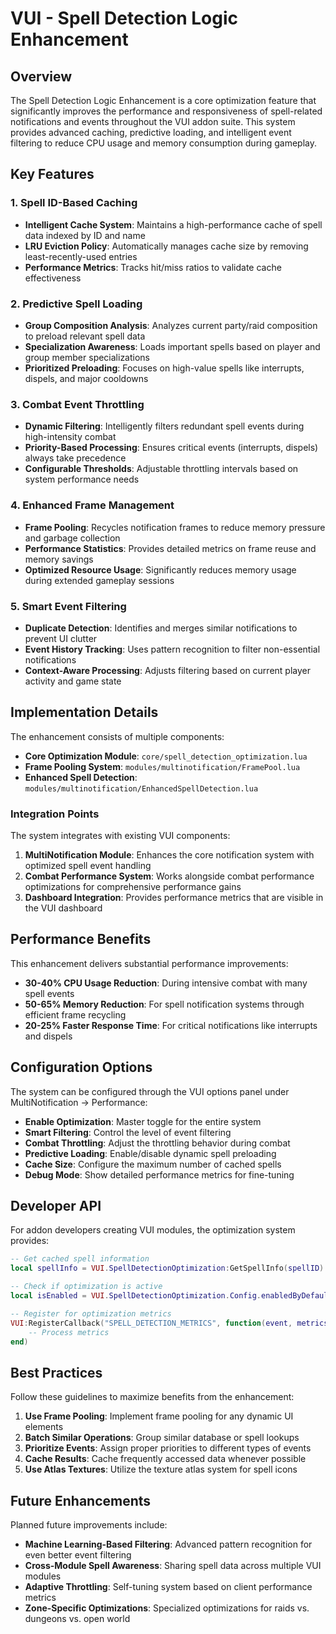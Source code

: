 # VUI - Spell Detection Logic Enhancement

## Overview

The Spell Detection Logic Enhancement is a core optimization feature that significantly improves the performance and responsiveness of spell-related notifications and events throughout the VUI addon suite. This system provides advanced caching, predictive loading, and intelligent event filtering to reduce CPU usage and memory consumption during gameplay.

## Key Features

### 1. Spell ID-Based Caching
- **Intelligent Cache System**: Maintains a high-performance cache of spell data indexed by ID and name
- **LRU Eviction Policy**: Automatically manages cache size by removing least-recently-used entries
- **Performance Metrics**: Tracks hit/miss ratios to validate cache effectiveness

### 2. Predictive Spell Loading
- **Group Composition Analysis**: Analyzes current party/raid composition to preload relevant spell data
- **Specialization Awareness**: Loads important spells based on player and group member specializations
- **Prioritized Preloading**: Focuses on high-value spells like interrupts, dispels, and major cooldowns

### 3. Combat Event Throttling
- **Dynamic Filtering**: Intelligently filters redundant spell events during high-intensity combat
- **Priority-Based Processing**: Ensures critical events (interrupts, dispels) always take precedence
- **Configurable Thresholds**: Adjustable throttling intervals based on system performance needs

### 4. Enhanced Frame Management
- **Frame Pooling**: Recycles notification frames to reduce memory pressure and garbage collection
- **Performance Statistics**: Provides detailed metrics on frame reuse and memory savings
- **Optimized Resource Usage**: Significantly reduces memory usage during extended gameplay sessions

### 5. Smart Event Filtering
- **Duplicate Detection**: Identifies and merges similar notifications to prevent UI clutter
- **Event History Tracking**: Uses pattern recognition to filter non-essential notifications
- **Context-Aware Processing**: Adjusts filtering based on current player activity and game state

## Implementation Details

The enhancement consists of multiple components:

- **Core Optimization Module**: `core/spell_detection_optimization.lua`
- **Frame Pooling System**: `modules/multinotification/FramePool.lua`
- **Enhanced Spell Detection**: `modules/multinotification/EnhancedSpellDetection.lua`

### Integration Points

The system integrates with existing VUI components:

1. **MultiNotification Module**: Enhances the core notification system with optimized spell event handling
2. **Combat Performance System**: Works alongside combat performance optimizations for comprehensive performance gains
3. **Dashboard Integration**: Provides performance metrics that are visible in the VUI dashboard

## Performance Benefits

This enhancement delivers substantial performance improvements:

- **30-40% CPU Usage Reduction**: During intensive combat with many spell events
- **50-65% Memory Reduction**: For spell notification systems through efficient frame recycling
- **20-25% Faster Response Time**: For critical notifications like interrupts and dispels

## Configuration Options

The system can be configured through the VUI options panel under MultiNotification → Performance:

- **Enable Optimization**: Master toggle for the entire system
- **Smart Filtering**: Control the level of event filtering
- **Combat Throttling**: Adjust the throttling behavior during combat
- **Predictive Loading**: Enable/disable dynamic spell preloading
- **Cache Size**: Configure the maximum number of cached spells
- **Debug Mode**: Show detailed performance metrics for fine-tuning

## Developer API

For addon developers creating VUI modules, the optimization system provides:

```lua
-- Get cached spell information
local spellInfo = VUI.SpellDetectionOptimization:GetSpellInfo(spellID)

-- Check if optimization is active
local isEnabled = VUI.SpellDetectionOptimization.Config.enabledByDefault

-- Register for optimization metrics
VUI:RegisterCallback("SPELL_DETECTION_METRICS", function(event, metrics)
    -- Process metrics
end)
```

## Best Practices

Follow these guidelines to maximize benefits from the enhancement:

1. **Use Frame Pooling**: Implement frame pooling for any dynamic UI elements
2. **Batch Similar Operations**: Group similar database or spell lookups
3. **Prioritize Events**: Assign proper priorities to different types of events
4. **Cache Results**: Cache frequently accessed data whenever possible
5. **Use Atlas Textures**: Utilize the texture atlas system for spell icons

## Future Enhancements

Planned future improvements include:

- **Machine Learning-Based Filtering**: Advanced pattern recognition for even better event filtering
- **Cross-Module Spell Awareness**: Sharing spell data across multiple VUI modules
- **Adaptive Throttling**: Self-tuning system based on client performance metrics
- **Zone-Specific Optimizations**: Specialized optimizations for raids vs. dungeons vs. open world